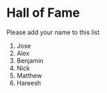 # Hall of Fame
Please add your name to this list

1. Jose
2. Alex
3. Benjamin
4. Nick
5. Matthew
6. Hareesh

